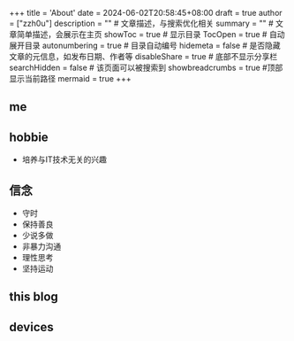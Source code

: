 +++
title = 'About'
date = 2024-06-02T20:58:45+08:00
draft = true
author = ["zzh0u"]
description = "" # 文章描述，与搜索优化相关
summary = "" # 文章简单描述，会展示在主页
showToc = true # 显示目录
TocOpen = true # 自动展开目录
autonumbering = true # 目录自动编号
hidemeta = false # 是否隐藏文章的元信息，如发布日期、作者等
disableShare = true # 底部不显示分享栏
searchHidden = false # 该页面可以被搜索到
showbreadcrumbs = true #顶部显示当前路径
mermaid = true
+++
## me


## hobbie
- 培养与IT技术无关的兴趣

## 信念
- 守时
- 保持善良
- 少说多做
- 非暴力沟通
- 理性思考
- 坚持运动

## this blog

## devices

## 